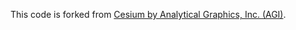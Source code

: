 This code is forked from [Cesium by Analytical Graphics, Inc. (AGI)](https://github.com/AnalyticalGraphicsInc/cesium).
